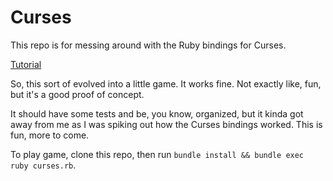 # Curses

This repo is for messing around with the Ruby bindings for Curses.

[Tutorial](https://stac47.github.io/ruby/curses/tutorial/2014/01/21/ruby-and-curses-tutorial.html)

So, this sort of evolved into a little game. It works fine. Not exactly like, fun, but it's a good proof of concept. 

It should have some tests and be, you know, organized, but it kinda got away from me as I was spiking out how the Curses bindings worked. This is fun, more to come.

To play game, clone this repo, then run `bundle install && bundle exec ruby curses.rb`.
